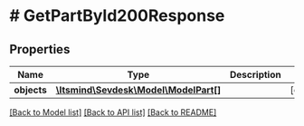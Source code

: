 # # GetPartById200Response

## Properties

Name | Type | Description | Notes
------------ | ------------- | ------------- | -------------
**objects** | [**\Itsmind\\Sevdesk\Model\ModelPart[]**](ModelPart.md) |  | [optional]

[[Back to Model list]](../../README.md#models) [[Back to API list]](../../README.md#endpoints) [[Back to README]](../../README.md)
